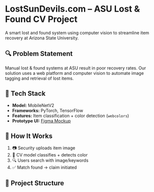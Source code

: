 # LostSunDevils.com – ASU Lost & Found CV Project

A smart lost and found system using computer vision to streamline item recovery at Arizona State University.

## 🔍 Problem Statement
Manual lost & found systems at ASU result in poor recovery rates. Our solution uses a web platform and computer vision to automate image tagging and retrieval of lost items.

## 🧠 Tech Stack
- **Model:** MobileNetV2
- **Frameworks:** PyTorch, TensorFlow
- **Features:** Item classification + color detection (`webcolors`)
- **Prototype UI:** [Figma Mockup](https://LostSunDevils.com)

## 🧰 How It Works
1. 📷 Security uploads item image
2. 🧠 CV model classifies + detects color
3. 🔍 Users search with image/keywords
4. ✅ Match found → claim initiated

## 📁 Project Structure
